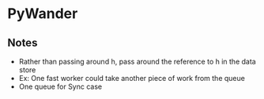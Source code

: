 # PyWander

## Notes
* Rather than passing around h, pass around the reference to h in the data store
* Ex: One fast worker could take another piece of work from the queue
* One queue for Sync case

